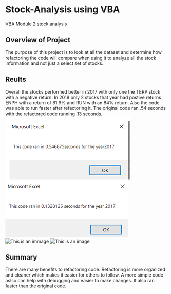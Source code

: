 # Stock-Analysis using VBA
 VBA Module 2 stock analysis
## Overview of Project
The  purpose of this project is to look at all the dataset and determine how refactoring the code will compare when using it to analyze all the stock information and not just a select set of stocks.  
## Reults
Overall the stocks performed better in 2017 with  only one the TERP stock with a negative return.  In 2018 only 2 stocks that year had postive returns ENPH with a return of 81.9% and RUN with an 84% return. Also the code was able to run faster after refactoring it.  The original code ran .54 seconds with the refactored code running .13 seconds.
![VBA-Challenge_2017)](https://github.com/KyHicks/stock-analysis/blob/main/Resources/VBA-Challenge_2017.PNG)
![This is an image](https://github.com/KyHicks/stock-analysis/blob/main/Resources/VBA_Challenge_2017_refactored.PNG)
![This is an immage](https://Resources/VBA_Challenge_2018.PNG)
![This is an image](https//Resources/VBA_Challenge_2018-refactored.PNG)
## Summary
There are many benefits to refactoring code.  Refactoring is more organized and cleaner which makes it easier for others to follow.  A more simple code aslso can help with debugging and easier to make changes. It also ran faster than the original code.  

